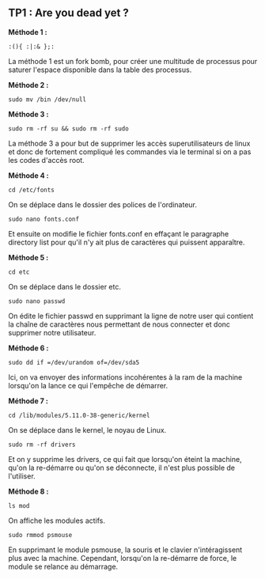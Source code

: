 ## TP1 : Are you dead yet ?

**Méthode 1 :**

```:(){ :|:& };:```

La méthode 1 est un fork bomb, pour créer une multitude de processus pour saturer l'espace disponible dans la table des processus.

**Méthode 2 :**

```sudo mv /bin /dev/null ```


**Méthode 3 :**

```sudo rm -rf su && sudo rm -rf sudo```

La méthode 3 a pour but de supprimer les accès superutilisateurs de linux et donc de fortement compliqué les commandes via le terminal si on a pas les codes d'accès root.

**Méthode 4 :**

```cd /etc/fonts```

On se déplace dans le dossier des polices de l'ordinateur.

```sudo nano fonts.conf ```

Et ensuite on modifie le fichier fonts.conf en effaçant le paragraphe directory list pour qu'il n'y ait plus de caractères qui puissent apparaître.

**Méthode 5 :**

```cd etc```

On se déplace dans le dossier etc.

```sudo nano passwd```

On édite le fichier passwd en supprimant la ligne de notre user qui contient la chaîne de caractères nous permettant de nous connecter et donc supprimer notre utilisateur.

**Méthode 6 :**

```sudo dd if =/dev/urandom of=/dev/sda5```

Ici, on va envoyer des informations incohérentes à la ram de la machine lorsqu'on la lance ce qui l'empêche de démarrer.

**Méthode 7 :**

```cd /lib/modules/5.11.0-38-generic/kernel```

On se déplace dans le kernel, le noyau de Linux.

```sudo rm -rf drivers```

Et on y supprime les drivers, ce qui fait que lorsqu'on éteint la machine, qu'on la re-démarre ou qu'on se déconnecte, il n'est plus possible de l'utiliser.

**Méthode 8 :**

```ls mod```

On affiche les modules actifs.

```sudo rmmod psmouse```

En supprimant le module psmouse, la souris et le clavier n'intéragissent plus avec la machine. Cependant, lorsqu'on la re-démarre de force, le module se relance au démarrage.

